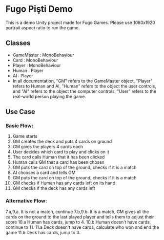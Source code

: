# Fugo Pişti Demo
This is a demo Unity project made for Fugo Games.
Please use 1080x1920 portrait aspect ratio to run the game.

## Classes
* GameMaster : MonoBehaviour
* Card : MonoBehaviour
* Player : MonoBehaviour
* Human : Player
* AI : Player
* In all documentation, "GM" refers to the GameMaster object, "Player" refers to Human and AI, "Human" refers to the object the user controls, and "AI" refers to the object the computer controls, "User" refers to the real-world person playing the game.

## Use Case
### Basic Flow:
1. Game starts
2. GM creates the deck and puts 4 cards on ground
3. GM gives the players 4 cards each
4. User decides which card to play and clicks on it
5. The card calls Human that it has been clicked
6. Human calls GM that a card has been chosen
7. GM puts the card on top of the ground, checks if it is a match
8. AI chooses a card and tells GM
9. GM puts the card on top of the ground, checks if it is a match
10. GM checks if Human has any cards left on its hand
11. GM checks if the deck has any cards left
### Alternative Flow:
7.a,9.a. It is not a match, continue
7.b,9.b. It is a match, GM gives all the cards on the ground to the last played player and tells them to adjust their score
10.a Human has cards, jump to 4.
10.b Human doesn't have cards, continue to 11.
11.a Deck doesn't have cards, calculate who won and end the game
11.b Deck has cards, jump to 3.
